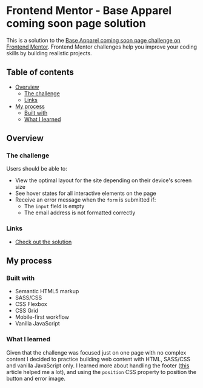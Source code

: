 # Frontend Mentor - Base Apparel coming soon page solution

This is a solution to the [Base Apparel coming soon page challenge on Frontend Mentor](https://www.frontendmentor.io/challenges/base-apparel-coming-soon-page-5d46b47f8db8a7063f9331a0). Frontend Mentor challenges help you improve your coding skills by building realistic projects.

## Table of contents

- [Overview](#overview)
  - [The challenge](#the-challenge)
  - [Links](#links)
- [My process](#my-process)
  - [Built with](#built-with)
  - [What I learned](#what-i-learned)

## Overview

### The challenge

Users should be able to:

- View the optimal layout for the site depending on their device's screen size
- See hover states for all interactive elements on the page
- Receive an error message when the `form` is submitted if:
  - The `input` field is empty
  - The email address is not formatted correctly

### Links

- [Check out the solution](https://susi189.github.io/fm-coming-soon-page/)

## My process

### Built with

- Semantic HTML5 markup
- SASS/CSS
- CSS Flexbox
- CSS Grid
- Mobile-first workflow
- Vanilla JavaScript

### What I learned

Given that the challenge was focused just on one page with no complex content I decided to practice building web content with HTML, SASS/CSS and vanilla JavaScript only. I learned more about handling the footer ([this](https://www.freecodecamp.org/news/how-to-keep-your-footer-where-it-belongs-59c6aa05c59c/) article helped me a lot), and using the `position` CSS property to position the button and error image.
